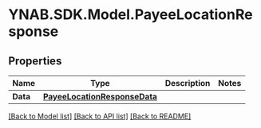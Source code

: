 # YNAB.SDK.Model.PayeeLocationResponse

## Properties

Name | Type | Description | Notes
------------ | ------------- | ------------- | -------------
**Data** | [**PayeeLocationResponseData**](PayeeLocationResponseData.md) |  | 

[[Back to Model list]](../README.md#documentation-for-models) [[Back to API list]](../README.md#documentation-for-api-endpoints) [[Back to README]](../README.md)

